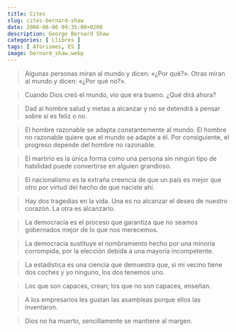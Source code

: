 ```yaml
---
title: Cites
slug: cites-bernard-shaw
date: 2008-06-06 09:35:00+0200
description: George Bernard Shaw
categories: [ Llibres ]
tags: [ Aforismes, ES ]
image: bernard_shaw.webp
---
```


> Algunas personas miran al mundo y dicen: «¿Por qué?». Otras miran al mundo y dicen: «¿Por qué no?».

> Cuando Dios creó el mundo, vio que era bueno. ¿Qué dirá ahora?

> Dad al hombre salud y metas a alcanzar y no se detendrá a pensar sobre si es feliz o no.

> El hombre razonable se adapta constantemente al mundo. El hombre no razonable quiere que el mundo se adapte a él. Por consiguiente, el progreso depende del hombre no razonable.

> El martirio es la única forma como una persona sin ningún tipo de habilidad puede convertirse en alguien grandioso.

> El nacionalismo es la extraña creencia de que un país es mejor que otro por virtud del hecho de que naciste ahí.

> Hay dos tragedias en la vida. Una es no alcanzar el deseo de nuestro corazón. La otra es alcanzarlo.

> La democracia es el proceso que garantiza que no seamos gobernados mejor de lo que nos merecemos.

> La democracia sustituye el nombramiento hecho por una minoría corrompida, por la elección debida a una mayoría incompetente.

> La estadística es una ciencia que demuestra que, si mi vecino tiene dos coches y yo ninguno, los dos tenemos uno.

> Los que son capaces, crean; los que no son capaces, enseñan.

> A los empresarios les gustan las asambleas porque ellos las inventaron.

> Dios no ha muerto, sencillamente se mantiene al margen.
